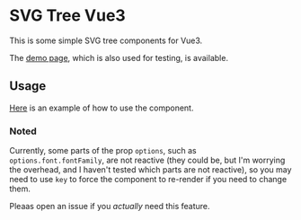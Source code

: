 # SVG Tree Vue3

This is some simple SVG tree components for Vue3.

The [demo page](https://theverydarkness.github.io/svg-tree-vue3/), which is also used for testing, is available.

## Usage

[Here](./src/App.vue) is an example of how to use the component.

### Noted

Currently, some parts of the prop `options`, such as `options.font.fontFamily`, are not reactive (they could be, but I'm worrying the overhead, and I haven't tested which parts are not reactive), so you may need to use `key` to force the component to re-render if you need to change them.

Pleaas open an issue if you *actually* need this feature.
